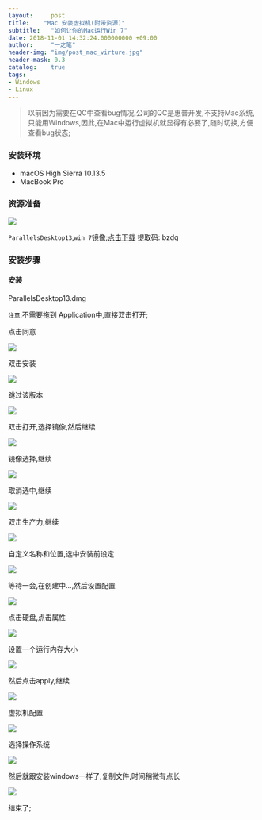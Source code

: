 ```yaml
---
layout:     post
title:    "Mac 安装虚拟机(附带资源)"
subtitle:   "如何让你的Mac运行Win 7"
date: 2018-11-01 14:32:24.000000000 +09:00
author:     "一之笔"
header-img: "img/post_mac_virture.jpg"
header-mask: 0.3
catalog:    true
tags:
- Windows
- Linux
---
```


> 以前因为需要在QC中查看bug情况,公司的QC是惠普开发,不支持Mac系统,只能用Windows,因此,在Mac中运行虚拟机就显得有必要了,随时切换,方便查看bug状态;

### 安装环境

* macOS High Sierra 10.13.5
* MacBook Pro

### 资源准备

![](http://yizhibi.6chemical.com/1539753668.png-shuiyin?imageMogr2/thumbnail/!70p)

`ParallelsDesktop13`,`win 7`镜像;[点击下载](https://pan.baidu.com/s/1uLk8cv19Ef14staOfCI3-A) 提取码: bzdq

### 安装步骤

#### 安装
ParallelsDesktop13.dmg

`注意`:不需要拖到 Application中,直接双击打开;

点击同意

![](http://yizhibi.6chemical.com/macxunijione.jpg-shuiyin?imageMogr2/thumbnail/!70p)

双击安装

![](http://yizhibi.6chemical.com/macxunijitwo.jpg?imageMogr2/thumbnail/!70p)

跳过该版本

![](http://yizhibi.6chemical.com/macxunijishree.jpg?imageMogr2/thumbnail/!70p)

双击打开,选择镜像,然后继续

![](http://yizhibi.6chemical.com/macxuninjidour.jpg?imageMogr2/thumbnail/!70p)

镜像选择,继续

![](http://yizhibi.6chemical.com/macxunijifive.jpg?imageMogr2/thumbnail/!70p)

取消选中,继续

![](http://yizhibi.6chemical.com/macxunisix.jpg?imageMogr2/thumbnail/!70p)

双击生产力,继续

![](http://yizhibi.6chemical.com/macxunisevenn.jpg?imageMogr2/thumbnail/!70p)

自定义名称和位置,选中安装前设定

![](http://yizhibi.6chemical.com/macxunieight.jpg?imageMogr2/thumbnail/!70p)

等待一会,在创建中...,然后设置配置

![](http://yizhibi.6chemical.com/macxunininne.jpg?imageMogr2/thumbnail/!70p)

点击硬盘,点击属性

![](http://yizhibi.6chemical.com/macxuniten.jpg?imageMogr2/thumbnail/!70p)

设置一个运行内存大小

![](http://yizhibi.6chemical.com/macxuni11.jpg?imageMogr2/thumbnail/!70p)

然后点击apply,继续

![](http://yizhibi.6chemical.com/macxuni12.jpg?imageMogr2/thumbnail/!70p)

虚拟机配置

![](http://yizhibi.6chemical.com/macxuniji13.jpg?imageMogr2/thumbnail/!70p)

选择操作系统

![](http://yizhibi.6chemical.com/1539755013.png?imageMogr2/thumbnail/!70p)

然后就跟安装windows一样了,复制文件,时间稍微有点长

![](http://yizhibi.6chemical.com/macxuniji15.jpg?imageMogr2/thumbnail/!70p)

结束了;



